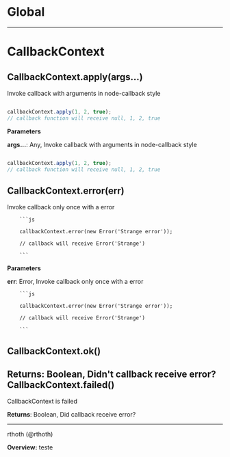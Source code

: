 Global
===





---

CallbackContext
===


CallbackContext.apply(args...) 
-----------------------------
Invoke callback with arguments in node-callback style

```js

callbackContext.apply(1, 2, true);
// callback function will receive null, 1, 2, true

```

**Parameters**

**args...**: Any, Invoke callback with arguments in node-callback style

```js

callbackContext.apply(1, 2, true);
// callback function will receive null, 1, 2, true

```

CallbackContext.error(err) 
-----------------------------
Invoke callback only once with a error
	
		```js

		callbackContext.error(new Error('Strange error'));

		// callback will receive Error('Strange')

		```

**Parameters**

**err**: Error, Invoke callback only once with a error
	
		```js

		callbackContext.error(new Error('Strange error'));

		// callback will receive Error('Strange')

		```

CallbackContext.ok() 
-----------------------------
**Returns**: Boolean, Didn't callback receive error?
CallbackContext.failed() 
-----------------------------
CallbackContext is failed

**Returns**: Boolean, Did callback receive error?


---



rthoth (@rthoth)

**Overview:** teste



